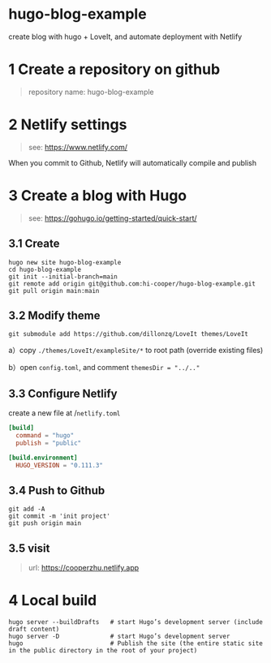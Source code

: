 # hugo-blog-example
create blog with hugo + LoveIt, and automate deployment with Netlify

# 1 Create a repository on github

> repository name: hugo-blog-example

# 2 Netlify settings

> see: https://www.netlify.com/

When you commit to Github, Netlify will automatically compile and publish

# 3 Create a blog with Hugo

> see: https://gohugo.io/getting-started/quick-start/

## 3.1 Create

```shell
hugo new site hugo-blog-example
cd hugo-blog-example
git init --initial-branch=main
git remote add origin git@github.com:hi-cooper/hugo-blog-example.git
git pull origin main:main
```

## 3.2 Modify theme

```shell
git submodule add https://github.com/dillonzq/LoveIt themes/LoveIt
```

a）copy `./themes/LoveIt/exampleSite/*` to root path (override existing files)

b）open `config.toml`, and comment `themesDir = "../.."`

## 3.3 Configure Netlify

create a new file at /`netlify.toml`

```toml
[build]
  command = "hugo"
  publish = "public"

[build.environment]
  HUGO_VERSION = "0.111.3"
```

## 3.4 Push to Github

```shell
git add -A
git commit -m 'init project'
git push origin main
```

## 3.5 visit

> url: https://cooperzhu.netlify.app

# 4 Local build

```shell
hugo server --buildDrafts   # start Hugo’s development server (include draft content)
hugo server -D              # start Hugo’s development server
hugo                        # Publish the site (the entire static site in the public directory in the root of your project)
```

